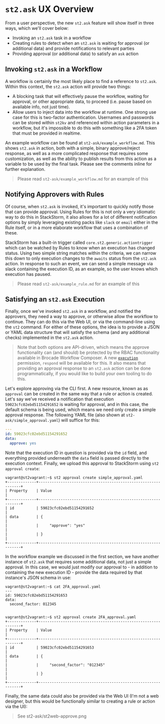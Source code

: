 # `st2.ask` UX Overview

From a user perspective, the new `st2.ask` feature will show itself in three ways, which we'll cover below:

- Invoking an `st2.ask` task in a workflow
- Creating rules to detect when an `st2.ask` is waiting for approval (or additional data) and provide notifications to relevant parties
- Providing approval (or additional data) to satisfy an `ask` action

## Invoking `st2.ask` in a Workflow

A workflow is certainly the most likely place to find a reference to `st2.ask`. Within this context, the `st2.ask` action will provide two things:

- A blocking task that will effectively pause the workflow, waiting for approval, or other appropriate data, to proceed (i.e. pause based on available info, not just time).
- Allow users to inject data into the workflow at runtime. One strong use case for this is two-factor authentication. Usernames and passwords can be stored within `st2kv` and referenced within action parameters in a workflow, but it's impossible to do this with something like a 2FA token that must be provided in realtime.

An example workflow can be found at `st2-ask/example_workflow.md`. This shows `st2.ask` in action, both with a simple, binary approve/reject response, as well as a more complicated response that requires some customization, as well as the ability to publish results from this action as a variable to be used by the final task. Please see the comments inline for further explanation.

> Please read `st2-ask/example_workflow.md` for an example of this

## Notifying Approvers with Rules

Of course, when `st2.ask` is invoked, it's important to quickly notify those that can provide approval. Using Rules for this is not only a very idiomatic way to do this in StackStorm, it also allows for a lot of different notification options by simply leveraging existing packs like `slack` or `email` either in the Rule itself, or in a more elaborate workflow that uses a combination of these.

StackStorm has a built-in trigger called `core.st2.generic.actiontrigger` which can be watched by Rules to know when an execution has changed status. Using two simple string matches within the criteria, we can narrow this down to only execution changes to the `awaits` status from the `st2.ask` action. In response to such an event, we can send a simple message via slack containing the execution ID, as an example, so the user knows which execution has paused.

> Please read `st2-ask/example_rule.md` for an example of this

## Satisfying an `st2.ask` Execution

Finally, once we've invoked `st2.ask` in a workflow, and notified the approvers, they need a way to approve, or otherwise allow the workflow to continue. They can do this via the Web UI, or via the command-line using the `st2` command. For either of these options, the idea is to provide a JSON or YAML data structure that will satisfy the schema (and any additional checks) implemented in the `st2.ask` action.

> Note that both options are API-driven, which means the approve functionality can (and should) be protected by the RBAC functionality available in Brocade Workflow Composer. A new [`execution`](https://docs.stackstorm.com/rbac.html#execution) permission, `respond` will be available for this. It also means that providing an approval response to an `st2.ask` action can be done programmatically, if you would like to build your own tooling to do this.

Let's explore approving via the CLI first. A new resource, known as as `approval` can be created in the same way that a rule or action is created. Let's say we've received a notification that execution `59023cfc02ebd51154291652` is waiting for approval, and in this case, the default schema is being used, which means we need only create a simple approval response. The following YAML file (also shown at `st2-ask/simple_approval.yaml`) will suffice for this:

```yaml
---
id: 59023cfc02ebd51154291652
data:
  approve: yes
```

Note that the execution ID in question is provided via the `id` field, and everything provided underneath the `data` field is passed directly to the execution context. Finally, we upload this approval to StackStorm using `st2 approval create`:

```
vagrant@st2vagrant:~$ st2 approval create simple_approval.yaml
+-------------+--------------------------------------------------------------+
| Property    | Value                                                        |
+-------------+--------------------------------------------------------------+
| id          | 59023cfc02ebd51154291652                                     |
| data        | {                                                            |
|             |     "approve": "yes"                                         |
|             | }                                                            |
+-------------+--------------------------------------------------------------+
```

In the workflow example we discussed in the first section, we have another instance of `st2.ask` that requires some additional data, not just a simple approval. In this case, we would just modify our approval to - in addition to containing the new execution ID - provide the data required by that instance's JSON schema in use:

```
vagrant@st2vagrant:~$ cat 2FA_approval.yaml
---
id: 59023cfc02ebd51154291653
data:
  second_factor: 012345


vagrant@st2vagrant:~$ st2 approval create 2FA_approval.yaml
+-------------+--------------------------------------------------------------+
| Property    | Value                                                        |
+-------------+--------------------------------------------------------------+
| id          | 59023cfc02ebd51154291653                                     |
| data        | {                                                            |
|             |     "second_factor": "012345"                                |
|             | }                                                            |
+-------------+--------------------------------------------------------------+
```

Finally, the same data could also be provided via the Web UI (I'm not a web designer, but this would be functionally similar to creating a rule or action via the UI):

> See st2-ask/st2web-approve.png 

